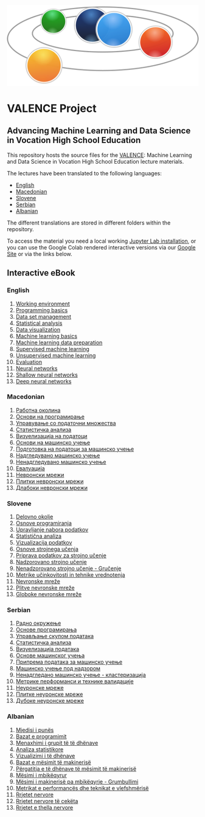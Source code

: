 <img alt="Valence logo" src="valence.png">

# VALENCE Project
## Advancing Machine Learning and Data Science in Vocation High School Education

This repository hosts the source files for the  [VALENCE](http://www.valence-project.eu/): Machine Learning and Data Science in Vocation High School Education lecture materials. 

The lectures have been translated to the following languages:
- [English](https://github.com/VALENCEML/eBOOK#english)
- [Macedonian](https://github.com/VALENCEML/eBOOK#macedonian)
- [Slovene](https://github.com/VALENCEML/eBOOK#slovene)
- [Serbian](https://github.com/VALENCEML/eBOOK#serbian)
- [Albanian](https://github.com/VALENCEML/eBOOK#albanian)

The different translations are stored in different folders within the repository.

To access the material you need a local working [Jupyter Lab installation](https://jupyterlab.readthedocs.io/en/stable/getting_started/installation.html), or you can use the Google Colab rendered interactive versions via our [Google Site](https://sites.google.com/view/valencebook/home) or via the links below.

## Interactive eBook

### English

1. [Working environment](https://colab.research.google.com/github/VALENCEML/eBOOK/blob/main/EN/01/01_Working%20environment.ipynb)
1. [Programming basics](https://colab.research.google.com/github/VALENCEML/eBOOK/blob/main/EN/02/2.%20Programming%20basics.ipynb)
1. [Data set management](https://colab.research.google.com/github/VALENCEML/eBOOK/blob/main/EN/03/3.%20DATA%20SET%20MANAGEMENT.ipynb)
1. [Statistical analysis](https://colab.research.google.com/github/VALENCEML/eBOOK/blob/main/EN/04/4.%20Statistical%20analysis.ipynb)
1. [Data visualization](https://colab.research.google.com/github/VALENCEML/eBOOK/blob/main/EN/05/5.%20DATA%20VISUALIZATION.ipynb)
1. [Machine learning basics](https://colab.research.google.com/github/VALENCEML/eBOOK/blob/main/EN/06/6.%20Machine%20learning%20basics.ipynb)
1. [Machine learning data preparation](https://colab.research.google.com/github/VALENCEML/eBOOK/blob/main/EN/07/7%20-%20Machine%20learning%20data%20preparation_EN.ipynb)
1. [Supervised machine learning](https://colab.research.google.com/github/VALENCEML/eBOOK/blob/main/EN/08/8.valence_supervised.ipynb)
1. [Unsupervised machine learning](https://colab.research.google.com/github/VALENCEML/eBOOK/blob/main/EN/09/9.%20Clustering.ipynb)
1. [Evaluation](https://colab.research.google.com/github/VALENCEML/eBOOK/blob/main/EN/10/10_Performance_metrics_Validation_techniques.ipynb)
1. [Neural networks](https://colab.research.google.com/github/VALENCEML/eBOOK/blob/main/EN/11/11.%20Neural%20Networks.ipynb)
1. [Shallow neural networks](https://colab.research.google.com/github/VALENCEML/eBOOK/blob/main/EN/12/12.%20Fully%20connected%20NNs.ipynb)
1. [Deep neural networks](https://colab.research.google.com/github/VALENCEML/eBOOK/blob/main/EN/13/13.%20Deep%20NNs.ipynb#scrollTo=53d9f23c-f977-4785-9579-7d702032b553)

### Macedonian

1. [Работна околина](https://colab.research.google.com/github/VALENCEML/eBOOK/blob/main/MK/01/01_Working%20environment_MK.ipynb)
1. [Основи на програмирање](https://colab.research.google.com/github/VALENCEML/eBOOK/blob/main/MK/02/2.%20Programming%20basics%20mk.ipynb)
1. [Управување со податочни множества](https://colab.research.google.com/github/VALENCEML/eBOOK/blob/main/MK/03/3.%20DATA%20SET%20MANAGEMENT-MK.ipynb)
1. [Статистичка анализа](https://colab.research.google.com/github/VALENCEML/eBOOK/blob/main/MK/04/4_Statistical_analysis_MK.ipynb)
1. [Визуелизација на податоци](https://colab.research.google.com/github/VALENCEML/eBOOK/blob/main/MK/05/5.%20DATA%20VISUALIZATION-MK.ipynb)
1. [Основи на машинско учење](https://colab.research.google.com/github/VALENCEML/eBOOK/blob/main/MK/06/6.%20Machine%20learning%20basics%20MK.ipynb)
1. [Подготовка на податоци за машинско учење](https://colab.research.google.com/github/VALENCEML/eBOOK/blob/main/MK/07/7%20-%20Machine%20learning%20data%20preparation_MK.ipynb)
1. [Надгледувано машинско учење](https://colab.research.google.com/github/VALENCEML/eBOOK/blob/main/MK/08/8.valence_supervised_MK.ipynb)
1. [Ненадгледувано машинско учење](https://colab.research.google.com/github/VALENCEML/eBOOK/blob/main/MK/09/9.%20Clustering_MK.ipynb)
1. [Евалуација](https://colab.research.google.com/github/VALENCEML/eBOOK/blob/main/MK/10/10_Performance_metrics_Validation_techniques_MK.ipynb)
1. [Невронски мрежи](https://colab.research.google.com/github/VALENCEML/eBOOK/blob/main/MK/11/11.%20Neural%20Networks%20-%20mk.ipynb)
1. [Плитки невронски мрежи](https://colab.research.google.com/github/VALENCEML/eBOOK/blob/main/MK/12/12.%20Fully%20connected%20NNs%20-%20mk.ipynb)
1. [Длабоки невронски мрежи](https://colab.research.google.com/github/VALENCEML/eBOOK/blob/main/MK/13/13.%20Deep%20NNs%20-%20mk.ipynb)

### Slovene

1. [Delovno okolje]()
1. [Osnove programiranja](https://colab.research.google.com/github/VALENCEML/eBOOK/blob/main/SL/02_basics_slo.ipynb)
1. [Upravljanje nabora podatkov](https://colab.research.google.com/github/VALENCEML/eBOOK/blob/main/SL/03_data_management_slo.ipynb)
1. [Statistična analiza](https://colab.research.google.com/github/VALENCEML/eBOOK/blob/main/SL/04_statistic_analysis_sl.ipynb)
1. [Vizualizacija podatkov](https://colab.research.google.com/github/VALENCEML/eBOOK/blob/main/SL/05_vizualization_slo.ipynb)
1. [Osnove strojnega učenja](https://colab.research.google.com/github/VALENCEML/eBOOK/blob/main/SL/06_ml_basics_slo.ipynb)
1. [Priprava podatkov za strojno učenje](https://colab.research.google.com/github/VALENCEML/eBOOK/blob/main/SL/07_data_prep_slo.ipynb)
1. [Nadzorovano strojno učenje](https://colab.research.google.com/github/VALENCEML/eBOOK/blob/main/SL/08_supervised_slo.ipynb)
1. [Nenadzorovano strojno učenje - Gručenje](https://colab.research.google.com/github/VALENCEML/eBOOK/blob/main/SL/09_unsupervised_slo.ipynb)
1. [Metrike učinkovitosti in tehnike vrednotenja](https://colab.research.google.com/github/VALENCEML/eBOOK/blob/main/SL/10_evaluation_slo.ipynb)
1. [Nevronske mreže](https://colab.research.google.com/github/VALENCEML/eBOOK/blob/main/SL/11_nn_slo.ipynb)
1. [Plitve nevronske mreže](https://colab.research.google.com/github/VALENCEML/eBOOK/blob/main/SL/12_plitve_nn_slo.ipynb)
1. [Globoke nevronske mreže](https://colab.research.google.com/github/VALENCEML/eBOOK/blob/main/SL/13_deep_nn_slo.ipynb)

### Serbian

1. [Радно окружење](https://colab.research.google.com/github/VALENCEML/eBOOK/blob/main/SR/1_Working%20environment_SR.ipynb)
1. [Основе програмирања](https://colab.research.google.com/github/VALENCEML/eBOOK/blob/main/SR/2_Programming%20basics_SR.ipynb)
1. [Управљање скупом података](https://colab.research.google.com/github/VALENCEML/eBOOK/blob/main/SR/3_Data_set_management_SR.ipynb)
1. [Статистичка анализа](https://colab.research.google.com/github/VALENCEML/eBOOK/blob/main/SR/4.%20Statistical%20analysis_SR.ipynb)
1. [Визуелизација података](https://colab.research.google.com/github/VALENCEML/eBOOK/blob/main/SR/5_DATA_VISUALIZATION_SR.ipynb)
1. [Основе машинског учења](https://colab.research.google.com/github/VALENCEML/eBOOK/blob/main/SR/6.%20Machine%20learning%20basics_SR.ipynb)
1. [Припрема података за машинско учење](https://colab.research.google.com/github/VALENCEML/eBOOK/blob/main/SR/7_Machine_learning_data%20preparation_SR.ipynb)
1. [Машинско учење под надзором](https://colab.research.google.com/github/VALENCEML/eBOOK/blob/main/SR/8_Supervised_SR.ipynb)
1. [Ненадгледано машинско учење - кластеризација](https://colab.research.google.com/github/VALENCEML/eBOOK/blob/main/SR/9_Clustering_SR.ipynb)
1. [Метрике перформанси и технике валидације](https://colab.research.google.com/github/VALENCEML/eBOOK/blob/main/SR/10_Performance_metrics_Validation_techniques_SR.ipynb)
1. [Неуронске мреже](https://colab.research.google.com/github/VALENCEML/eBOOK/blob/main/SR/11_Neural_Networks_SR.ipynb)
1. [Плитке неуронске мреже](https://colab.research.google.com/github/VALENCEML/eBOOK/blob/main/SR/12_Fully_connected_NNs_SR.ipynb)
1. [Дубоке неуронске мреже](https://colab.research.google.com/github/VALENCEML/eBOOK/blob/main/SR/13_Deep_NNs_SR.ipynb)


### Albanian

1. [Mjedisi i punës](https://colab.research.google.com/github/VALENCEML/eBOOK/blob/main/AL/1.%20Working%20environment_AL.ipynb)
1. [Bazat e programimit](https://colab.research.google.com/github/VALENCEML/eBOOK/blob/main/AL/2.%20Programming%20basics_AL.ipynb)
1. [Menaxhimi i grupit të të dhënave
](https://colab.research.google.com/github/VALENCEML/eBOOK/blob/main/AL/3.%20DATA%20SET%20MANAGEMENT_AL.ipynb)
1. [Analiza statistikore
](https://colab.research.google.com/github/VALENCEML/eBOOK/blob/main/AL/4.%20Statistical%20analysis_AL.ipynb)
1. [Vizualizimi i të dhënave
](https://colab.research.google.com/github/VALENCEML/eBOOK/blob/main/AL/5.%20DATA%20VISUALIZATION_AL.ipynb)
1. [Bazat e mësimit të makinerisë
](https://colab.research.google.com/github/VALENCEML/eBOOK/blob/main/AL/6.%20Machine%20learning%20basics_AL.ipynb)
1. [Përgatitja e të dhënave të mësimit të makinerisë
](https://colab.research.google.com/github/VALENCEML/eBOOK/blob/main/AL/7%20-%20Machine%20learning%20data%20preparation_AL.ipynb)
1. [Mësimi i mbikëqyrur
](https://colab.research.google.com/github/VALENCEML/eBOOK/blob/main/AL/8.valence_supervised_AL.ipynb)
1. [Mësimi i makinerisë pa mbikëqyrje - Grumbullimi
](https://colab.research.google.com/github/VALENCEML/eBOOK/blob/main/AL/9.%20Clustering_AL.ipynb)
1. [Metrikat e performancës dhe teknikat e vlefshmërisë
](https://colab.research.google.com/github/VALENCEML/eBOOK/blob/main/AL/10_Performance_metrics_Validation_techniques_AL.ipynb)
1. [Rrjetet nervore
](https://colab.research.google.com/github/VALENCEML/eBOOK/blob/main/AL/11.%20Neural%20Networks_AL.ipynb)
1. [Rrjetet nervore të cekëta
](https://colab.research.google.com/github/VALENCEML/eBOOK/blob/main/AL/12.%20Fully%20connected%20NNs_AL.ipynb)
1. [Rrjetet e thella nervore](https://colab.research.google.com/github/VALENCEML/eBOOK/blob/main/AL/13.%20Deep%20NNs_AL.ipynb)
